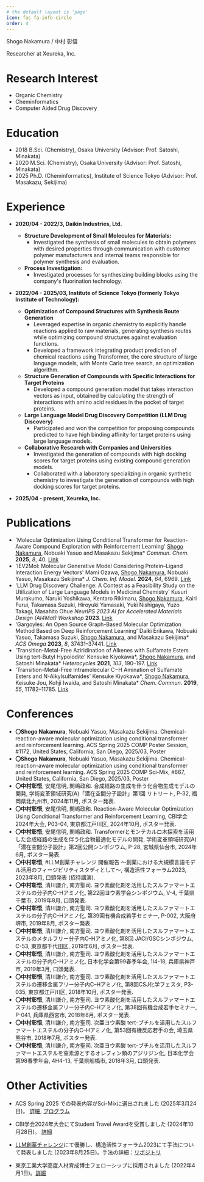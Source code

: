 ```yaml
---
# the default layout is 'page'
icon: fas fa-info-circle
order: 4
---
```

Shogo Nakamura / 中村 彰悟

Researcher at Xeureka, Inc.

# Research Interest

*   Organic Chemistry
*   Cheminformatics
*   Computer Aided Drug Discovery


# Education

*   2018 B.Sci. (Chemistry), Osaka University (Advisor: Prof. Satoshi, Minakata)
*   2020 M.Sci. (Chemistry), Osaka University (Advisor: Prof. Satoshi, Minakata)
*   2025 Ph.D. (Cheminformatics), Institute of Science Tokyo (Advisor: Prof. Masakazu, Sekijima)


# Experience

*   **2020/04 - 2022/3, Daikin Industries, Ltd.**
    *   **Structure Development of Small Molecules for Materials:**
        *   Investigated the synthesis of small molecules to obtain polymers with desired properties through communication with customer polymer manufacturers and internal teams responsible for polymer synthesis and evaluation.
    *   **Process Investigation:**
        *   Investigated processes for synthesizing building blocks using the company's fluorination technology.

*   **2022/04 - 2025/03, Institute of Science Tokyo (formerly Tokyo Institute of Technology):**
    *   **Optimization of Compound Structures with Synthesis Route Generation**
        *   Leveraged expertise in organic chemistry to explicitly handle reactions applied to raw materials, generating synthesis routes while optimizing compound structures against evaluation functions.
        *   Developed a framework integrating product prediction of chemical reactions using Transformer, the core structure of large language models, with Monte Carlo tree search, an optimization algorithm.
    *   **Structure Generation of Compounds with Specific Interactions for Target Proteins**
        *   Developed a compound generation model that takes interaction vectors as input, obtained by calculating the strength of interactions with amino acid residues in the pocket of target proteins.
    *   **Large Language Model Drug Discovery Competition (LLM Drug Discovery)**
        *   Participated and won the competition for proposing compounds predicted to have high binding affinity for target proteins using large language models.
    *   **Collaborative Research with Companies and Universities**
        *   Investigated the generation of compounds with high docking scores for target proteins using existing compound generation models.
        *   Collaborated with a laboratory specializing in organic synthetic chemistry to investigate the generation of compounds with high docking scores for target proteins.

*   **2025/04 - present, Xeureka, Inc.**



# Publications

*   'Molecular Optimization Using Conditional Transformer for Reaction-Aware Compound Exploration with Reinforcement Learning' <u>Shogo Nakamura</u>, Nobuaki Yasuo and Masakazu Sekijima\*  *Commun. Chem.*  **2025**, *8*, 40. [Link](https://www.nature.com/articles/s42004-025-01437-x)
*   'IEV2Mol: Molecular Generative Model Considering Protein–Ligand Interaction Energy Vectors' Mami Ozawa, <u>Shogo Nakamura</u>, Nobuaki Yasuo, Masakazu Sekijima\*  *J. Chem. Inf. Model.*  **2024**, *64*, 6969. [Link](https://pubs.acs.org/doi/10.1021/acs.jcim.4c00842)
*   'LLM Drug Discovery Challenge: A Contest as a Feasibility Study on the Utilization of Large Language Models in Medicinal Chemistry' Kusuri Murakumo, Naruki Yoshikawa, Kentaro Rikimaru, <u>Shogo Nakamura</u>, Kairi Furui, Takamasa Suzuki, Hiroyuki Yamasaki, Yuki Nishigaya, Yuzo Takagi, Masahito Ohue *NeurIPS 2023 AI for Accelerated Materials Design (AI4Mat) Workshop*  **2023**. [Link](https://openreview.net/forum?id=kjUylvko18)
*   'Gargoyles: An Open Source Graph-Based Molecular Optimization Method Based on Deep Reinforcement Learning' Daiki Erikawa, Nobuaki Yasuo, Takamasa Suzuki, <u>Shogo Nakamura</u>, and Masakazu Sekijima\*  *ACS Omega*  **2023**, *8*, 37431–37441. [Link](https://pubs.acs.org/doi/10.1021/acsomega.3c05430)
*   'Transition-Metal-Free Aziridination of Alkenes with Sulfamate Esters Using tert-Butyl Hypoiodite' Kensuke Kiyokawa\*, <u>Shogo Nakamura</u>, and Satoshi Minakata\*  *Heterocycles*  **2021**, *103*, 190–197. [Link](https://www.heterocycles.jp/newlibrary/libraries/abst/26700)
*   'Transition-Metal-Free Intramolecular C−H Amination of Sulfamate Esters and N-Alkylsulfamides' Kensuke Kiyokawa\*, <u>Shogo Nakamura</u>, Keisuke Jou, Kohji Iwaida, and Satoshi Minakata\*  *Chem*. *Commun*. **2019**, *55*, 11782–11785. [Link](https://pubs.rsc.org/en/content/articlehtml/2019/cc/c9cc06410a)


# Conferences
*   **〇Shogo Nakamura**, Nobuaki Yasuo, Masakazu Sekijima. Chemical-reaction-aware molecular optimization using conditional transformer and reinforcement learning. ACS Spring 2025 COMP Poster Session, #1172, United States, California, San Diego, 2025/03, Poster
*   **〇Shogo Nakamura**, Nobuaki Yasuo, Masakazu Sekijima. Chemical-reaction-aware molecular optimization using conditional transformer and reinforcement learning. ACS Spring 2025 COMP Sci-Mix, #667, United States, California, San Diego, 2025/03, Poster
*   **〇中村彰悟**, 安尾信明, 関嶋政和. 合成経路の生成を伴う化合物生成モデルの開発, 学術変革領域研究(A)「潜在空間分子設計」第1回 リトリート, P-32, 福岡県北九州市, 2024年11月, ポスター発表.
*   **〇中村彰悟**, 安尾信明, 関嶋政和. Reaction-Aware Molecular Optimization Using Conditional Transformer and Reinforcement Learning, CBI学会2024年大会, P03-04, 東京都江戸川区, 2024年10月, ポスター発表.
*   **〇中村彰悟**, 安尾信明, 関嶋政和. Transformerとモンテカルロ木探索を活用した合成経路の生成を伴う化合物最適化モデルの開発, 学術変革領域研究(A)「潜在空間分子設計」第2回公開シンポジウム, P-28, 宮城県仙台市, 2024年6月, ポスター発表.
*   **〇中村彰悟**, #LLM創薬チャレンジ 開催報告 ～創薬における大規模言語モデル活用のフィージビリティスタディとして～, 構造活性フォーラム2023, 2023年8月, 口頭発表 (招待講演).
*   **〇中村彰悟**, 清川謙介, 南方聖司. ヨウ素酸化剤を活用したスルファマートエステルの分子内C–Hアミノ化, 第22回ヨウ素学会シンポジウム, V-4, 千葉県千葉市, 2019年8月, 口頭発表.
*   **〇中村彰悟**, 清川謙介, 南方聖司. ヨウ素酸化剤を活用したスルファマートエステルの分子内C–Hアミノ化, 第39回有機合成若手セミナー, P-002, 大阪府堺市, 2019年8月, ポスター発表.
*   **〇中村彰悟**, 清川謙介, 南方聖司. ヨウ素酸化剤を活用したスルファマートエステルのメタルフリー分子内C–Hアミノ化, 第8回 JACI/GSCシンポジウム, C-53, 東京都千代田区, 2019年6月, ポスター発表.
*   **〇中村彰悟**, 清川謙介, 南方聖司. ヨウ素酸化剤を活用したスルファマートエステルの分子内C–Hアミノ化, 日本化学会第99春季年会, 1I4-18, 兵庫県神戸市, 2019年3月, 口頭発表.
*   **〇中村彰悟**, 清川謙介, 南方聖司. ヨウ素酸化剤を活用したスルファマートエステルの遷移金属フリー分子内C–Hアミノ化, 第8回CSJ化学フェスタ, P3-035, 東京都江戸川区, 2018年10月, ポスター発表.
*   **〇中村彰悟**, 清川謙介, 南方聖司. ヨウ素酸化剤を活用したスルファマートエステルの遷移金属フリー分子内C–Hアミノ化, 第38回有機合成若手セミナー, P-041, 兵庫県西宮市, 2018年8月, ポスター発表.
*   **〇中村彰悟**, 清川謙介, 南方聖司. 次亜ヨウ素酸 tert-ブチルを活用したスルファマートエステルの分子内C–Hアミノ化, 第53回有機反応若手の会, 埼玉県熊谷市, 2018年7月, ポスター発表.
*   **〇中村彰悟**, 清川謙介, 南方聖司. 次亜ヨウ素酸 tert-ブチルを活用したスルファマートエステルを窒素源とするオレフィン類のアジリジン化, 日本化学会第98春季年会, 4H4-13, 千葉県船橋市, 2018年3月, 口頭発表.


# Other Activities

*   ACS Spring 2025 での発表内容がSci-Mixに選出されました (2025年3月24日)。 [詳細](https://www.acs.org/technical-divisions/officer-toolkit/program-chair-manual/sci-mix-presentations.html), [プログラム](https://akamai-opus-nc-public.digitellcdn.com/acs/wysiwyg-assets/a9e9282f76f5362baa50de8883b8f767f8ee4b4866c988060fc1a7cccaccec0c.pdf)

*   CBI学会2024年大会にてStudent Travel Awardを受賞しました (2024年10月28日)。 [詳細](https://www.cbi-society.jp/annual-meetings/2024/cfp/#student_travel_award)

*   [LLM創薬チャレンジ](https://github.com/souyakuchan/LLM_DD_Challenge)にて優勝し、構造活性フォーラム2023にて手法について発表しました (2023年8月25日)。手法の詳細：[リポジトリ](https://github.com/shogo-d-nakamura/LLM_souyaku)

*   東京工業大学高度人材育成博士フェローシップに採用されました (2022年4月1日)。[詳細](https://www.fellowship.gakumu.titech.ac.jp/)
